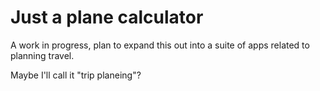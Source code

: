 # Just a plane calculator
A work in progress, plan to expand this out into a suite of apps related to planning travel.

Maybe I'll call it "trip planeing"?
